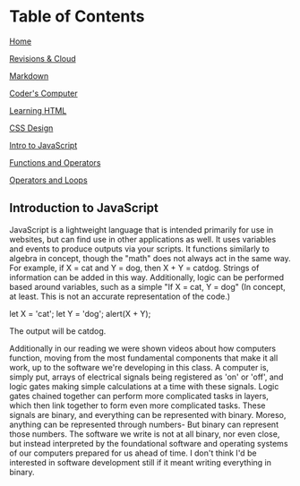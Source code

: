 # Table of Contents

[Home](home.md)

[Revisions & Cloud](revisionsCloud.md)

[Markdown](learningMarkdown.md)

[Coder's Computer](codersComputer.md)

[Learning HTML](learningHTML.md)

[CSS Design](webCSS.md)

[Intro to JavaScript](introJS.md)

[Functions and Operators](functionsOperators.md)

[Operators and Loops](loopsOperators.md)

## Introduction to JavaScript

JavaScript is a lightweight language that is intended primarily for use in websites, but can find use in other applications as well. It uses variables and events to produce outputs via your scripts. It functions similarly to algebra in concept, though the "math" does not always act in the same way. For example, if X = cat and Y = dog, then X + Y = catdog. Strings of information can be added in this way. Additionally, logic can be performed based around variables, such as a simple "If X = cat, Y = dog" (In concept, at least. This is not an accurate representation of the code.)

let X = 'cat';
let Y = 'dog';
alert(X + Y);

The output will be catdog.

Additionally in our reading we were shown videos about how computers function, moving from the most fundamental components that make it all work, up to the software we're developing in this class. A computer is, simply put, arrays of electrical signals being registered as 'on' or 'off', and logic gates making simple calculations at a time with these signals. Logic gates chained together can perform more complicated tasks in layers, which then link together to form even more complicated tasks. These signals are binary, and everything can be represented with binary. Moreso, anything can be represented through numbers- But binary can represent those numbers. The software we write is not at all binary, nor even close, but instead interpreted by the foundational software and operating systems of our computers prepared for us ahead of time. I don't think I'd be interested in software development still if it meant writing everything in binary.
